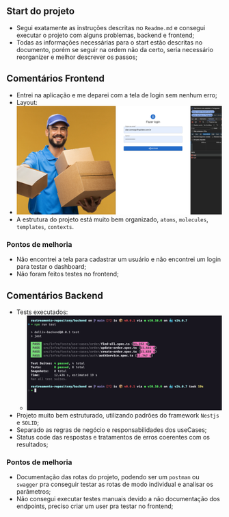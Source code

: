 ## Start do projeto
- Segui exatamente as instruções descritas no `Readme.md` e consegui executar o projeto com alguns problemas, backend e frontend;
- Todas as informações necessárias para o start estão descritas no documento, porém se seguir na ordem não da certo, seria necessário reorganizer e melhor descrever os passos;

## Comentários Frontend
  - Entrei na aplicação e me deparei com a tela de login sem nenhum erro;
  - Layout:
  - <img src='./assets/login.png' />
  - A estrutura do projeto está muito bem organizado, `atoms`, `molecules`, `templates`, `contexts`.
  
  ### Pontos de melhoria
  - Não encontrei a tela para cadastrar um usuário e não encontrei um login para testar o dashboard;
  - Não foram feitos testes no frontend;

## Comentários Backend
  - Tests executados:
    - <img src='./assets/tests.png' />
  - Projeto muito bem estruturado, utilizando padrões do framework `Nestjs` e `SOLID`;
  - Separado as regras de negócio e responsabilidades dos useCases;
  - Status code das respostas e tratamentos de erros coerentes com os resultados;

### Pontos de melhoria
  - Documentação das rotas do projeto, podendo ser um `postman` ou `swagger` pra conseguir testar as rotas de modo individual e analisar os parâmetros;
  - Não consegui executar testes manuais devido a não documentação dos endpoints, preciso criar um user pra testar no frontend;